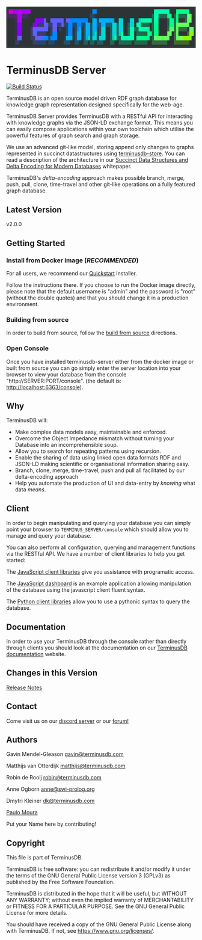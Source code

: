 ![](terminusdb.png)

# TerminusDB Server

[![Build Status](https://travis-ci.com/terminusdb/terminusdb-server.svg?branch=master)](https://travis-ci.com/terminusdb/terminusdb-server)

TerminusDB is an open source model driven RDF graph database for
knowledge graph representation designed specifically for the web-age.

TerminusDB Server provides TerminusDB with a RESTful API for interacting
with knowledge graphs via the JSON-LD exchange format. This means you
can easily compose applications within your own toolchain which
utilise the powerful features of graph search and graph storage.

We use an advanced git-like model, storing append only changes to
graphs represented in succinct datastructures using
[terminusdb-store](https://github.com/terminusdb/terminusdb-store). You
can read a description of the architecture in our [Succinct Data Structures and Delta Encoding for Modern Databases](docs/whitepaper/terminusdb.pdf)
whitepaper.

TerminusDB's *delta-encoding* approach makes possible branch, merge,
push, pull, clone, time-travel and other git-like operations on a fully
featured graph database.

## Latest Version

v2.0.0

## Getting Started

### Install from Docker image (*RECOMMENDED*)

For all users, we recommend our [Quickstart](https://github.com/terminusdb/terminusdb-quickstart) installer.

Follow the instructions there. If you choose to run the Docker image directly, please note that
the default username is "admin" and the password is "root" (without the double quotes) and that you should change it in a
production environment.

### Building from source

In order to build from source, follow the [build from source](docs/BUILD.md) directions.

### Open Console

Once you have installed terminusdb-server either from the docker image or built from source you can go simply enter the server location into your browser to view your database from the console "http://SERVER:PORT/console". (the default is: [http://localhost:6363/console](http://localhost:6363/console)).

## Why

TerminusDB will:

* Make complex data models easy, maintainable and enforced.
* Overcome the Object Impedance mismatch without turning your Database into an incomprehensible soup.
* Allow you to search for repeating patterns using recursion.
* Enable the sharing of data using linked open data formats RDF and JSON-LD making scientific or organisational information sharing easy.
* Branch, clone, merge, time-travel, push and pull all facilitated by our delta-encoding approach
* Help you automate the production of UI and data-entry by *knowing* what data *means*.

## Client

In order to begin manipulating and querying your database you can
simply point your browser to `TERMINUS_SERVER/console` which should
allow you to manage and query your database.

You can also perform all configuration, querying and management
functions via the RESTful API. We have a number of client libraries to
help you get started:

The [JavaScript client libraries](https://github.com/terminusdb/terminus-client) give you
assistance with programatic access.

The [JavaScript dashboard](https://github.com/terminusdb/terminus-dashboard) is an example
application allowing manipulation of the database using the javascript client fluent syntax.

The [Python client libraries](https://github.com/terminusdb/terminus-client-python) allow
you to use a pythonic syntax to query the database.

## Documentation

In order to use your TerminusDB through the console rather than
directly through clients you should look at the documentation on our
[TerminusDB documentation](https://terminusdb.com/docs/) website.

## Changes in this Version

[Release Notes](RELEASE_NOTES.md)

## Contact

Come visit us on our [discord server](https://discord.gg/yTJKAma)
or our [forum!](https://discuss.terminusdb.com)

## Authors

Gavin Mendel-Gleason <gavin@terminusdb.com>

Matthijs van Otterdijk <matthijs@terminusdb.com>

Robin de Rooij <robin@terminusdb.com>

Anne Ogborn <anne@swi-prolog.org>

Dmytri Kleiner <dk@terminusdb.com>

[Paulo Moura](https://github.com/pmoura)

Put your Name here by contributing!

## Copyright

This file is part of TerminusDB.

TerminusDB is free software: you can redistribute it and/or modify
it under the terms of the GNU General Public License version 3 (GPLv3) as published by
the Free Software Foundation.

TerminusDB is distributed in the hope that it will be useful,
but WITHOUT ANY WARRANTY; without even the implied warranty of
MERCHANTABILITY or FITNESS FOR A PARTICULAR PURPOSE.  See the
GNU General Public License for more details.

You should have received a copy of the GNU General Public License
along with TerminusDB.  If not, see <https://www.gnu.org/licenses/>.
